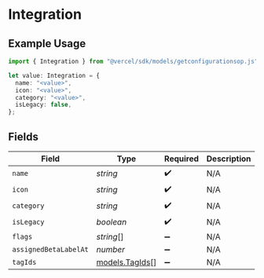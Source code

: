 # Integration

## Example Usage

```typescript
import { Integration } from "@vercel/sdk/models/getconfigurationsop.js";

let value: Integration = {
  name: "<value>",
  icon: "<value>",
  category: "<value>",
  isLegacy: false,
};
```

## Fields

| Field                                  | Type                                   | Required                               | Description                            |
| -------------------------------------- | -------------------------------------- | -------------------------------------- | -------------------------------------- |
| `name`                                 | *string*                               | :heavy_check_mark:                     | N/A                                    |
| `icon`                                 | *string*                               | :heavy_check_mark:                     | N/A                                    |
| `category`                             | *string*                               | :heavy_check_mark:                     | N/A                                    |
| `isLegacy`                             | *boolean*                              | :heavy_check_mark:                     | N/A                                    |
| `flags`                                | *string*[]                             | :heavy_minus_sign:                     | N/A                                    |
| `assignedBetaLabelAt`                  | *number*                               | :heavy_minus_sign:                     | N/A                                    |
| `tagIds`                               | [models.TagIds](../models/tagids.md)[] | :heavy_minus_sign:                     | N/A                                    |